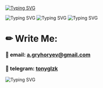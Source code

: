 
[![Typing SVG](https://readme-typing-svg.herokuapp.com?font=Marhey&size=26&duration=3000&pause=3000&color=5EFF09&background=1c1917&center=true&vCenter=true&width=1000px&lines=I'm+Web+FrontEnd+Developer;and+I'm+looking+for+a+job)](https://git.io/typing-svg)

![Typing SVG](https://activity-graph.herokuapp.com/graph?username=Okylistik&bg_color=1c1917&color=5EFF09&line=5EFF09&point=ffffff&area_color=5EFF09&area=true&custom_title=GitHub%20Commits%20Graph)
![Typing SVG](https://github-readme-stats.vercel.app/api/top-langs/?username=Okylistik&show_icons=true&hide=true&count_private=true&title_color=5EFF09&text_color=4f7f35&icon_color=4f7f35&bg_color=1c1917&show_icons=true)
![Typing SVG](https://github-readme-streak-stats.herokuapp.com/?user=Okylistik&stroke=ffffff&background=1c1917&ring=4f7f35&fire=5EFF09&currStreakNum=ffffff&currStreakLabel=4f7f35&sideNums=ffffff&sideLabels=4f7f35&dates=5EFF09)

# ✏ Write Me:
### 📧 email: [a.gryhoryev@gmail.com](mailto:a.gryhoryev@email.com)
### 📲 telegram: [tonyglzk](https://t.me/tonyglzk)

![Typing SVG](https://kounter.tk/badge/Okylistik)
